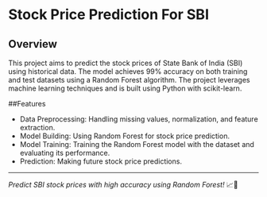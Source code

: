 # Stock Price Prediction For SBI

## Overview
This project aims to predict the stock prices of State Bank of India (SBI) using historical data. The model achieves 99% accuracy on both training and test datasets using a Random Forest algorithm. The project leverages machine learning techniques and is built using Python with scikit-learn.

##Features
- Data Preprocessing: Handling missing values, normalization, and feature extraction.
- Model Building: Using Random Forest for stock price prediction.
- Model Training: Training the Random Forest model with the dataset and evaluating its performance.
- Prediction: Making future stock price predictions.

---
_Predict SBI stock prices with high accuracy using Random Forest!_ 📈🚀






